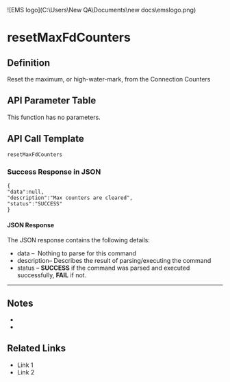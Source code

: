 ![EMS logo](C:\Users\New QA\Documents\new docs\emslogo.png)



# resetMaxFdCounters



## Definition

Reset the maximum, or high-water-mark, from the Connection Counters





## API Parameter Table

This function has no parameters.



## API Call Template

``` 
resetMaxFdCounters
```



### Success Response in JSON

``` 
{
"data":null,
"description":"Max counters are cleared",
"status":"SUCCESS"
}
```



#### JSON Response

The JSON response contains the following details:

- data –  Nothing to parse for this command
- description– Describes the result of parsing/executing the command
- status – **SUCCESS** if the command was parsed and executed successfully, **FAIL** if not.

------

## Notes

- ​
- ​





## **Related Links**

- Link 1
- Link 2